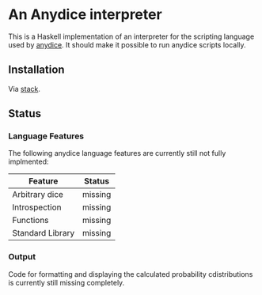 # An Anydice interpreter

This is a Haskell implementation of an interpreter for the scripting language
used by [anydice](https://anydice.com/). It should make it possible to run
anydice scripts locally.

## Installation

Via [stack](https://docs.haskellstack.org/en/stable/README/).

## Status

### Language Features

The following anydice language features are currently still not fully implmented:

| Feature          | Status  |
| ---------------- | ------- |
| Arbitrary dice   | missing |
| Introspection    | missing |
| Functions        | missing |
| Standard Library | missing |

### Output

Code for formatting and displaying the calculated probability cdistributions
is currently still missing completely.
